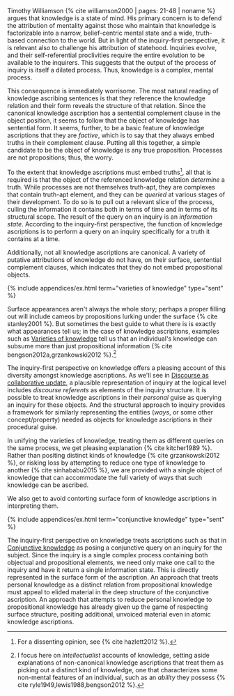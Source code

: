 Timothy Williamson {% cite williamson2000 | pages: 21-48 | noname %} argues that knowledge is a state of mind. His primary concern is to defend the attribution of mentality against those who maintain that knowledge is factorizable into a narrow, belief-centric mental state and a wide, truth-based connection to the world. But in light of the inquiry-first perspective, it is relevant also to challenge his attribution of statehood. Inquiries evolve, and their self-referential proclivities require the entire evolution to be available to the inquirers. This suggests that the output of the process of inquiry is itself a dilated process. Thus, knowledge is a complex, mental process.

This consequence is immediately worrisome. The most natural reading of knowledge ascribing sentences is that they reference the knowledge relation and their form reveals the structure of that relation. Since the canonical knowledge ascription has a sentential complement clause in the object position, it seems to follow that the object of knowledge has sentential form. It seems, further, to be a basic feature of knowledge ascriptions that they are *factive*, which is to say that they always embed truths in their complement clause. Putting all this together, a simple candidate to be the object of knowledge is any true proposition. Processes are not propositions; thus, the worry.

To the extent that knowledge ascriptions must embed truths[^factivity], all that is required is that the object of the referenced knowledge relation *determine* a truth. While processes are not themselves truth-apt, they are complexes that contain truth-apt element, and they can be *queried* at various stages of their development. To do so is to pull out a relevant slice of the process, culling the information it contains both in terms of time and in terms of its structural scope. The result of the query on an inquiry is an *information state*. According to the inquiry-first perspective, the function of knowledge ascriptions is to perform a query on an inquiry specifically for a truth it contains at a time.

Additionally, not all knowledge ascriptions are canonical. A variety of putative attributions of knowledge do not have, on their surface, sentential complement clauses, which indicates that they do not embed propositional objects.

<!-- Varieties of knowledge -->
{% include appendices/ex.html term="varieties of knowledge" type="sent" %}

Surface appearances aren't always the whole story; perhaps a proper filling out will include cameos by propositions lurking under the surface {% cite stanley2001 %}. But sometimes the best guide to what there is is exactly what appearances tell us; in the case of knowledge ascriptions, examples such as [Varieties of knowledge](#varieties-of-knowledge) tell us that an individual's knowledge can subsume more than just propositional information {% cite bengson2012a,grzankowski2012 %}.[^intellectualism]

The inquiry-first perspective on knowledge offers a pleasing account of this diversity amongst knowledge ascriptions. As we'll see in [Discourse as collaborative update](/chapters/discourse-as-collaborative-update.html), a plausible representation of inquiry at the logical level includes *discourse referents* as elements of the inquiry structure. It is possible to treat knowledge ascriptions in their *personal* guise as querying an inquiry for these objects. And the structural approach to inquiry provides a framework for similarly representing the entities (*ways*, or some other concept/property) needed as objects for knowledge ascriptions in their procedural guise.

In unifying the varieties of knowledge, treating them as different queries on the same process, we get pleasing explanation {% cite kitcher1989 %}. Rather than positing distinct kinds of knowledge {% cite grzankowski2012 %}, or risking loss by attempting to reduce one type of knowledge to another {% cite sinhababu2015 %}, we are provided with a single object of knowledge that can accommodate the full variety of ways that such knowledge can be ascribed.

We also get to avoid contorting surface form of knowledge ascriptions in interpreting them.

<!-- Conjunctive knowledge -->
{% include appendices/ex.html term="conjunctive knowledge" type="sent" %}

The inquiry-first perspective on knowledge treats ascriptions such as that in [Conjunctive knowledge](#conjunctive-knowledge) as posing a conjunctive query on an inquiry for the subject. Since the inquiry is a single complex process containing both objectual and propositional elements, we need only make one call to the inquiry and have it return a single information state. This is directly represented in the surface form of the ascription. An approach that treats personal knowledge as a distinct relation from propositional knowledge must appeal to elided material in the deep structure of the conjunctive ascription. An approach that attempts to reduce personal knowledge to propositional knowledge has already given up the game of respecting surface structure, positing additional, unvoiced material even in atomic knowledge ascriptions.

[^factivity]: For a dissenting opinion, see {% cite hazlett2012 %}.

[^intellectualism]: I focus here on *intellectualist* accounts of knowledge, setting aside explanations of non-canonical knowledge ascriptions that treat them as picking out a distinct kind of knowledge, one that characterizes some non-mental features of an individual, such as an *ability* they possess {% cite ryle1949,lewis1988,bengson2012 %}.
